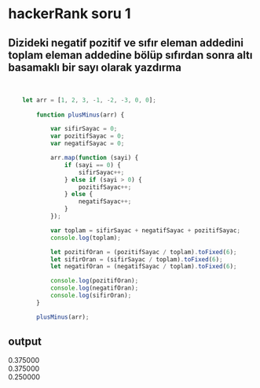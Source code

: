 # hackerRank soru 1
##  Dizideki negatif pozitif ve sıfır eleman addedini toplam eleman addedine bölüp sıfırdan sonra altı basamaklı bir sayı olarak yazdırma

``` javaScript
    
    
    let arr = [1, 2, 3, -1, -2, -3, 0, 0];
 
        function plusMinus(arr) {

            var sifirSayac = 0;
            var pozitifSayac = 0;
            var negatifSayac = 0;

            arr.map(function (sayi) {
                if (sayi == 0) {
                    sifirSayac++;
                } else if (sayi > 0) {
                    pozitifSayac++;
                } else {
                    negatifSayac++;
                }
            });

            var toplam = sifirSayac + negatifSayac + pozitifSayac;
            console.log(toplam);

            let pozitifOran = (pozitifSayac / toplam).toFixed(6);
            let sifirOran = (sifirSayac / toplam).toFixed(6);
            let negatifOran = (negatifSayac / toplam).toFixed(6);

            console.log(pozitifOran);
            console.log(negatifOran);
            console.log(sifirOran);
        }

        plusMinus(arr);
```

## output
0.375000 <br />
0.375000  <br />
0.250000
